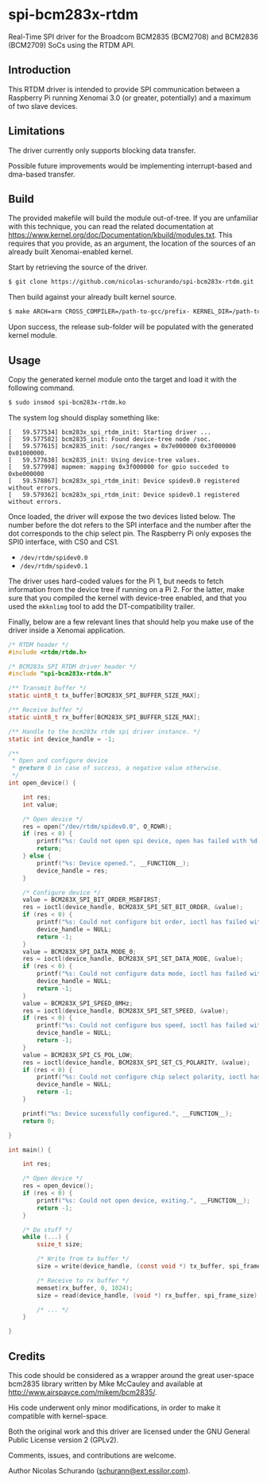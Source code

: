 # spi-bcm283x-rtdm

Real-Time SPI driver for the Broadcom BCM2835 (BCM2708) and BCM2836 (BCM2709) SoCs using the RTDM API.

## Introduction

This RTDM driver is intended to provide SPI communication between a Raspberry Pi running Xenomai 3.0 (or greater, potentially) and a maximum of two slave devices.

## Limitations

The driver currently only supports blocking data transfer.

Possible future improvements would be implementing interrupt-based and dma-based transfer.

## Build

The provided makefile will build the module out-of-tree.
If you are unfamiliar with this technique, you can read the related documentation at https://www.kernel.org/doc/Documentation/kbuild/modules.txt.
This requires that you provide, as an argument, the location of the sources of an already built Xenomai-enabled kernel.

Start by retrieving the source of the driver.
```bash
$ git clone https://github.com/nicolas-schurando/spi-bcm283x-rtdm.git
```

Then build against your already built kernel source.
```bash
$ make ARCH=arm CROSS_COMPILER=/path-to-gcc/prefix- KERNEL_DIR=/path-to-kernel-sources
```

Upon success, the release sub-folder will be populated with the generated kernel module.

## Usage

Copy the generated kernel module onto the target and load it with the following command.
```bash
$ sudo insmod spi-bcm283x-rtdm.ko
```

The system log should display something like:
```
[   59.577534] bcm283x_spi_rtdm_init: Starting driver ...
[   59.577582] bcm2835_init: Found device-tree node /soc.
[   59.577615] bcm2835_init: /soc/ranges = 0x7e000000 0x3f000000 0x01000000.
[   59.577638] bcm2835_init: Using device-tree values.
[   59.577998] mapmem: mapping 0x3f000000 for gpio succeded to 0xbe000000
[   59.578867] bcm283x_spi_rtdm_init: Device spidev0.0 registered without errors.
[   59.579362] bcm283x_spi_rtdm_init: Device spidev0.1 registered without errors.
```

Once loaded, the driver will expose the two devices listed below.
The number before the dot refers to the SPI interface and the number after the dot corresponds to the chip select pin.
The Raspberry Pi only exposes the SPI0 interface, with CS0 and CS1.
 * `/dev/rtdm/spidev0.0`
 * `/dev/rtdm/spidev0.1`

The driver uses hard-coded values for the Pi 1, but needs to fetch information from the device tree if running on a Pi 2.
For the latter, make sure that you compiled the kernel with device-tree enabled, and that you used the `mkknlimg` tool to add the DT-compatibility trailer.

Finally, below are a few relevant lines that should help you make use of the driver inside a Xenomai application.
```c
/* RTDM header */
#include <rtdm/rtdm.h>

/* BCM283x SPI RTDM driver header */
#include "spi-bcm283x-rtdm.h"

/** Transmit buffer */
static uint8_t tx_buffer[BCM283X_SPI_BUFFER_SIZE_MAX];

/** Receive buffer */
static uint8_t rx_buffer[BCM283X_SPI_BUFFER_SIZE_MAX];

/** Handle to the bcm283x rtdm spi driver instance. */
static int device_handle = -1;

/**
 * Open and configure device
 * @return 0 in case of success, a negative value otherwise.
 */
int open_device() {

	int res;
	int value;

	/* Open device */
	res = open("/dev/rtdm/spidev0.0", O_RDWR);
	if (res < 0) {
		printf("%s: Could not open spi device, open has failed with %d (%s).", __FUNCTION__, errno, strerror(errno));
		return;
	} else {
		printf("%s: Device opened.", __FUNCTION__);
		device_handle = res;
	}

	/* Configure device */
	value = BCM283X_SPI_BIT_ORDER_MSBFIRST;
	res = ioctl(device_handle, BCM283X_SPI_SET_BIT_ORDER, &value);
	if (res < 0) {
		printf("%s: Could not configure bit order, ioctl has failed with %d (%s).", __FUNCTION__, errno, strerror(errno));
		device_handle = NULL;
		return -1;
	}
	value = BCM283X_SPI_DATA_MODE_0;
	res = ioctl(device_handle, BCM283X_SPI_SET_DATA_MODE, &value);
	if (res < 0) {
		printf("%s: Could not configure data mode, ioctl has failed with %d (%s).", __FUNCTION__, errno, strerror(errno));
		device_handle = NULL;
		return -1;
	}
	value = BCM283X_SPI_SPEED_8MHz;
	res = ioctl(device_handle, BCM283X_SPI_SET_SPEED, &value);
	if (res < 0) {
		printf("%s: Could not configure bus speed, ioctl has failed with %d (%s).", __FUNCTION__, errno, strerror(errno));
		device_handle = NULL;
		return -1;
	}
	value = BCM283X_SPI_CS_POL_LOW;
	res = ioctl(device_handle, BCM283X_SPI_SET_CS_POLARITY, &value);
	if (res < 0) {
		printf("%s: Could not configure chip select polarity, ioctl has failed with %d (%s).", __FUNCTION__, errno, strerror(errno));
		device_handle = NULL;
		return -1;
	}

	printf("%s: Device sucessfully configured.", __FUNCTION__);
	return 0;

}

int main() {

	int res;

	/* Open device */
	res = open_device();
	if (res < 0) {
		printf("%s: Could not open device, exiting.", __FUNCTION__);
		return -1;
	}

	/* Do stuff */
	while (...) {
		ssize_t size;

		/* Write from tx buffer */
		size = write(device_handle, (const void *) tx_buffer, spi_frame_size);

		/* Receive to rx buffer */
		memset(rx_buffer, 0, 1024);
		size = read(device_handle, (void *) rx_buffer, spi_frame_size);

		/* ... */
	}

}
```

## Credits

This code should be considered as a wrapper around the great user-space bcm2835 library written by Mike McCauley and available at http://www.airspayce.com/mikem/bcm2835/.

His code underwent only minor modifications, in order to make it compatible with kernel-space.

Both the original work and this driver are licensed under the GNU General Public License version 2 (GPLv2).

Comments, issues, and contributions are welcome.

Author Nicolas Schurando (schurann@ext.essilor.com).